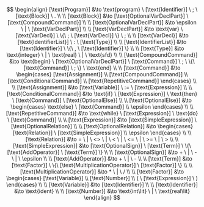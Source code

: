 $$
\begin{align}
    [\text{Program}] &\to \text{program} \ [\text{Identifier}] \ ; \ [\text{Block}] \ . \\
    \\
    [\text{Block}] &\to [\text{OptionalVarDeclPart}] \ [\text{CompoundCommand}] \\
    \\
    [\text{OptionalVarDeclPart}] &\to \epsilon \ | \ [\text{VarDeclPart}] \\
    \\
    [\text{VarDeclPart}] &\to \text{var} \ [\text{VarDecl}] \ \{\ ; \ [\text{VarDecl}] \} \ ; \\
    \\
    [\text{VarDecl}] &\to [\text{IdentifierList}] \ : \ [\text{Type}] \\
    \\
    [\text{IdentifierList}] &\to [\text{Identifier}] \ \{\ , \ [\text{Identifier}] \} \\
    \\
    [\text{Type}] &\to \text{integer} \ | \ \text{real} \ | \ \text{sfd} \\
    \\
    [\text{CompoundCommand}] &\to \text{begin} \ [\text{OptionalVarDeclPart}] \ [\text{Command}] \ ; \ \{\ [\text{Command}] \ ; \} \ \text{end} \\
    \\
    [\text{Command}] &\to
    \begin{cases}
        [\text{Assignment}] \\
        [\text{CompoundCommand}] \\
        [\text{ConditionalCommand}] \\
        [\text{RepetitiveCommand}]
    \end{cases} \\
    \\
    [\text{Assignment}] &\to [\text{Variable}] \ := \ [\text{Expression}] \\
    \\
    [\text{ConditionalCommand}] &\to \text{if} \ [\text{Expression}] \ \text{then} \ [\text{Command}] \ [\text{OptionalElse}] \\
    \\
    [\text{OptionalElse}] &\to
    \begin{cases}
        \text{else} \ [\text{Command}] \\
        \epsilon
    \end{cases} \\
    \\
    [\text{RepetitiveCommand}] &\to \text{while} \ [\text{Expression}] \ \text{do} \ [\text{Command}] \\
    \\
    [\text{Expression}] &\to [\text{SimpleExpression}] \ [\text{OptionalRelation}] \\
    \\
    [\text{OptionalRelation}] &\to
    \begin{cases}
        [\text{Relation}] \ [\text{SimpleExpression}] \\
        \epsilon
    \end{cases} \\
    \\
    [\text{Relation}] &\to = \ | \ <> \ | \ < \ | \ <= \ | \ >= \ | \ > \\
    \\
    [\text{SimpleExpression}] &\to [\text{OptionalSign}] \ [\text{Term}] \ \{\ [\text{AddOperator}] \ [\text{Term}] \} \\
    \\
    [\text{OptionalSign}] &\to + \ | \ - \ | \ \epsilon \\
    \\
    [\text{AddOperator}] &\to + \ | \ - \\
    \\
    [\text{Term}] &\to [\text{Factor}] \ \{\ [\text{MultiplicationOperator}] \ [\text{Factor}] \} \\
    \\
    [\text{MultiplicationOperator}] &\to * \ | \ / \\
    \\
    [\text{Factor}] &\to
    \begin{cases}
        [\text{Variable}] \\
        [\text{Number}] \\
        ( \ [\text{Expression}] \ )
    \end{cases} \\
    \\
    [\text{Variable}] &\to [\text{Identifier}] \\
    \\
    [\text{Identifier}] &\to \text{ident} \\
    \\
    [\text{Number}] &\to \text{int\lit} \ | \ \text{real\lit}
\end{align}
$$
